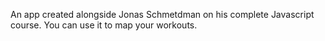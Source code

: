 An app created alongside Jonas Schmetdman on his complete Javascript course. You can use it to map your workouts.
